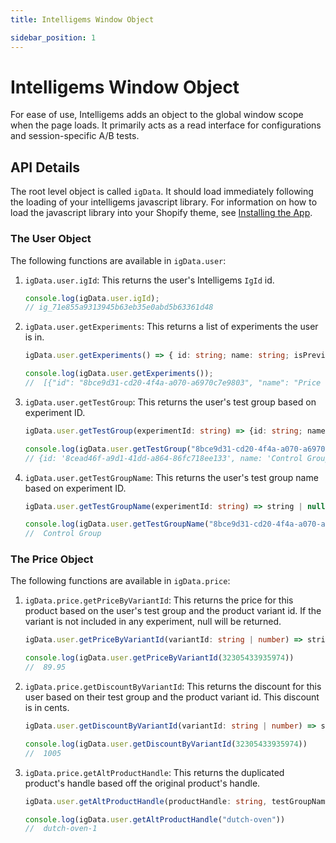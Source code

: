 ```yaml
---
title: Intelligems Window Object

sidebar_position: 1
---
```


# Intelligems Window Object

For ease of use, Intelligems adds an object to the global window scope when the page loads. It primarily acts as a read
interface for configurations and session-specific A/B tests.

## API Details

The root level object is called `igData`. It should load immediately following the loading of your intelligems
javascript library. For information on how to load the javascript library into your Shopify theme,
see [Installing the App](shopify-integration/install-app.md).

### The User Object

The following functions are available in `igData.user`:

1. `igData.user.igId`: This returns the user's Intelligems `IgId` id.

    ```typescript title="Get IgId Example"
   console.log(igData.user.igId);
   // ig_71e855a9313945b63eb35e0abd5b63361d48
   ```

2. `igData.user.getExperiments`: This returns a list of experiments the user is in.

    ```typescript title="Get Experiments Interface"
    igData.user.getExperiments() => { id: string; name: string; isPreview: boolean }[] | null;
    ```

    ```typescript title="Get Experiments Example"
   console.log(igData.user.getExperiments());
   //  [{"id": "8bce9d31-cd20-4f4a-a070-a6970c7e9803", "name": "Price Test", "isPreview": true}]
    
    ```
3. `igData.user.getTestGroup`: This returns the user's test group based on experiment ID.
    ```typescript title="Get Test Group Interface"
    igData.user.getTestGroup(experimentId: string) => {id: string; name: string; percentage: number; isControl: boolean;} | null;
    ```

    ```typescript title="Get Test Group Example"
   console.log(igData.user.getTestGroup("8bce9d31-cd20-4f4a-a070-a6970c7e9803"))
   // {id: '8cead46f-a9d1-41dd-a864-86fc718ee133', name: 'Control Group', percentage: 33, isControl: true}
    ```

4. `igData.user.getTestGroupName`: This returns the user's test group name based on experiment ID.
    ```typescript title="Get Test Group Name Interface"
    igData.user.getTestGroupName(experimentId: string) => string | null;
    ```

    ```typescript title="Get Test Group Name Example"
   console.log(igData.user.getTestGroupName("8bce9d31-cd20-4f4a-a070-a6970c7e9803"))
   //  Control Group
    ```

### The Price Object

The following functions are available in `igData.price`:

1. `igData.price.getPriceByVariantId`: This returns the price for this product based on the user's test group and the
   product variant id. If the variant is not included in any experiment, null will be returned.

    ```typescript title="Get Price by Variant Id Interface"
    igData.user.getPriceByVariantId(variantId: string | number) => string | null;
    ```
    
    ```typescript title="Get Price by Variant Id Example"
   console.log(igData.user.getPriceByVariantId(32305433935974))
   //  89.95
    ```
2. `igData.price.getDiscountByVariantId`: This returns the discount for this user based on their test group and the
   product variant id. This discount is in cents.
    ```typescript title="Get Discount by Variant Id Interface"
    igData.user.getDiscountByVariantId(variantId: string | number) => string | null;
    ```

    ```typescript title="Get Discount by Variant Id Example"
   console.log(igData.user.getDiscountByVariantId(32305433935974))
   //  1005
    ```
3. `igData.price.getAltProductHandle`: This returns the duplicated product's handle based off the original product's
   handle.
    ```typescript title="Get Alt Product Handle Interface"
    igData.user.getAltProductHandle(productHandle: string, testGroupName?: string) => string | null;
    ```

    ```typescript title="Get Alt Product Handle Example"
   console.log(igData.user.getAltProductHandle("dutch-oven"))
   //  dutch-oven-1
    ```